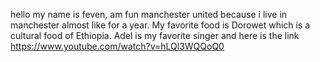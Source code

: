 hello my name is feven, am fun manchester united because i live in manchester almost like for a year.
 My favorite food is Dorowet which is a cultural food of Ethiopia. Adel is my favorite singer and here is the link https://www.youtube.com/watch?v=hLQl3WQQoQ0
 
